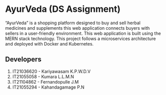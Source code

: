 # AyurVeda (DS Assignment)
“AyurVeda” is a shopping  platform  designed  to  buy  and  sell  herbal  medicines  and supplements  this  web  application  connects  buyers  with  sellers  in  a user-friendly environment. This  web  application  is  built  using  the  MERN  stack  technology.  This project  follows  a microservices architecture and deployed with Docker and Kubernetes.

## Developers
1. IT21036620 - Kariyawasam K.P.W.D.V
2. IT21055058 - Kumara L.L.M.N
3. IT21104862 - Fernandopulle J.M
4. IT21055294 - Kahandagamage P.N

